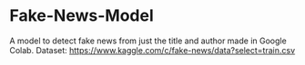 # Fake-News-Model
A model to detect fake news from just the title and author made in Google Colab. 
 Dataset: https://www.kaggle.com/c/fake-news/data?select=train.csv
